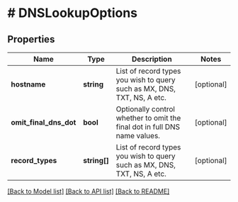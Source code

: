 # # DNSLookupOptions

## Properties

Name | Type | Description | Notes
------------ | ------------- | ------------- | -------------
**hostname** | **string** | List of record types you wish to query such as MX, DNS, TXT, NS, A etc. | [optional] 
**omit_final_dns_dot** | **bool** | Optionally control whether to omit the final dot in full DNS name values. | [optional] 
**record_types** | **string[]** | List of record types you wish to query such as MX, DNS, TXT, NS, A etc. | [optional] 

[[Back to Model list]](../../README.md#documentation-for-models) [[Back to API list]](../../README.md#documentation-for-api-endpoints) [[Back to README]](../../README.md)


